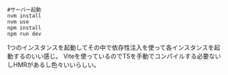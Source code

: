 ```
#サーバー起動
nvm install
nvm use
npm install
npm run dev
```

1つのインスタンスを起動してその中で依存性注入を使って各インスタンスを起動するのいい感じ。
Viteを使っているのでTSを手動でコンパイルする必要ないしHMRがあるし色々いいらしい。
